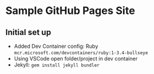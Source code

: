 # Sample GitHub Pages Site

## Initial set up

* Added Dev Container config: Ruby `mcr.microsoft.com/devcontainers/ruby:1-3.4-bullseye`
* Using VSCode open folder/project in dev container
* Jekyll: `gem install jekyll bundler`
